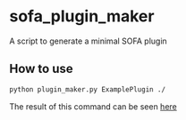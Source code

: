 # sofa_plugin_maker
A script to generate a minimal SOFA plugin

## How to use

```bash
python plugin_maker.py ExamplePlugin ./
```

The result of this command can be seen [here](https://github.com/alxbilger/sofa_plugin_maker/tree/generated)